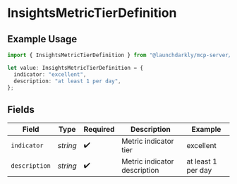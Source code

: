 # InsightsMetricTierDefinition

## Example Usage

```typescript
import { InsightsMetricTierDefinition } from "@launchdarkly/mcp-server/models/components";

let value: InsightsMetricTierDefinition = {
  indicator: "excellent",
  description: "at least 1 per day",
};
```

## Fields

| Field                        | Type                         | Required                     | Description                  | Example                      |
| ---------------------------- | ---------------------------- | ---------------------------- | ---------------------------- | ---------------------------- |
| `indicator`                  | *string*                     | :heavy_check_mark:           | Metric indicator tier        | excellent                    |
| `description`                | *string*                     | :heavy_check_mark:           | Metric indicator description | at least 1 per day           |